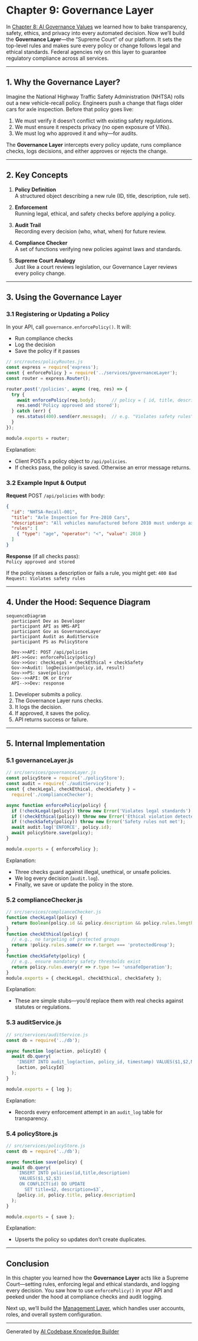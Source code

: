# Chapter 9: Governance Layer

In [Chapter 8: AI Governance Values](08_ai_governance_values_.md) we learned how to bake transparency, safety, ethics, and privacy into every automated decision. Now we’ll build the **Governance Layer**—the “Supreme Court” of our platform. It sets the top-level rules and makes sure every policy or change follows legal and ethical standards. Federal agencies rely on this layer to guarantee regulatory compliance across all services.

---

## 1. Why the Governance Layer?

Imagine the National Highway Traffic Safety Administration (NHTSA) rolls out a new vehicle-recall policy. Engineers push a change that flags older cars for axle inspection. Before that policy goes live:

1. We must verify it doesn’t conflict with existing safety regulations.  
2. We must ensure it respects privacy (no open exposure of VINs).  
3. We must log who approved it and why—for audits.

The **Governance Layer** intercepts every policy update, runs compliance checks, logs decisions, and either approves or rejects the change.

---

## 2. Key Concepts

1. **Policy Definition**  
   A structured object describing a new rule (ID, title, description, rule set).  

2. **Enforcement**  
   Running legal, ethical, and safety checks before applying a policy.  

3. **Audit Trail**  
   Recording every decision (who, what, when) for future review.  

4. **Compliance Checker**  
   A set of functions verifying new policies against laws and standards.  

5. **Supreme Court Analogy**  
   Just like a court reviews legislation, our Governance Layer reviews every policy change.

---

## 3. Using the Governance Layer

### 3.1 Registering or Updating a Policy

In your API, call `governance.enforcePolicy()`. It will:

- Run compliance checks  
- Log the decision  
- Save the policy if it passes  

```js
// src/routes/policyRoutes.js
const express = require('express');
const { enforcePolicy } = require('../services/governanceLayer');
const router = express.Router();

router.post('/policies', async (req, res) => {
  try {
    await enforcePolicy(req.body);      // policy = { id, title, description, rules }
    res.send('Policy approved and stored');
  } catch (err) {
    res.status(400).send(err.message);  // e.g. "Violates safety rules"
  }
});

module.exports = router;
```

Explanation:
- Client POSTs a policy object to `/api/policies`.  
- If checks pass, the policy is saved. Otherwise an error message returns.

### 3.2 Example Input & Output

**Request** POST `/api/policies` with body:
```json
{
  "id": "NHTSA-Recall-001",
  "title": "Axle Inspection for Pre-2010 Cars",
  "description": "All vehicles manufactured before 2010 must undergo axle inspection.",
  "rules": [
    { "type": "age", "operator": "<", "value": 2010 }
  ]
}
```
**Response** (if all checks pass):  
`Policy approved and stored`

If the policy misses a description or fails a rule, you might get:
`400 Bad Request: Violates safety rules`

---

## 4. Under the Hood: Sequence Diagram

```mermaid
sequenceDiagram
  participant Dev as Developer
  participant API as HMS-API
  participant Gov as GovernanceLayer
  participant Audit as AuditService
  participant PS as PolicyStore

  Dev->>API: POST /api/policies
  API->>Gov: enforcePolicy(policy)
  Gov->>Gov: checkLegal + checkEthical + checkSafety
  Gov->>Audit: logDecision(policy.id, result)
  Gov->>PS: save(policy)
  Gov-->>API: OK or Error
  API-->>Dev: response
```

1. Developer submits a policy.  
2. The Governance Layer runs checks.  
3. It logs the decision.  
4. If approved, it saves the policy.  
5. API returns success or failure.

---

## 5. Internal Implementation

### 5.1 governanceLayer.js

```js
// src/services/governanceLayer.js
const policyStore = require('./policyStore');
const audit = require('./auditService');
const { checkLegal, checkEthical, checkSafety } =
  require('./complianceChecker');

async function enforcePolicy(policy) {
  if (!checkLegal(policy)) throw new Error('Violates legal standards');
  if (!checkEthical(policy)) throw new Error('Ethical violation detected');
  if (!checkSafety(policy)) throw new Error('Safety rules not met');
  await audit.log('ENFORCE', policy.id);
  await policyStore.save(policy);
}

module.exports = { enforcePolicy };
```
Explanation:
- Three checks guard against illegal, unethical, or unsafe policies.  
- We log every decision (`audit.log`).  
- Finally, we save or update the policy in the store.

### 5.2 complianceChecker.js

```js
// src/services/complianceChecker.js
function checkLegal(policy) {
  return Boolean(policy.id && policy.description && policy.rules.length);
}
function checkEthical(policy) {
  // e.g., no targeting of protected groups
  return !policy.rules.some(r => r.target === 'protectedGroup');
}
function checkSafety(policy) {
  // e.g., ensure mandatory safety thresholds exist
  return policy.rules.every(r => r.type !== 'unsafeOperation');
}
module.exports = { checkLegal, checkEthical, checkSafety };
```
Explanation:
- These are simple stubs—you’d replace them with real checks against statutes or regulations.

### 5.3 auditService.js

```js
// src/services/auditService.js
const db = require('../db');

async function log(action, policyId) {
  await db.query(
    'INSERT INTO audit_log(action, policy_id, timestamp) VALUES($1,$2,NOW())',
    [action, policyId]
  );
}

module.exports = { log };
```
Explanation:
- Records every enforcement attempt in an `audit_log` table for transparency.

### 5.4 policyStore.js

```js
// src/services/policyStore.js
const db = require('../db');

async function save(policy) {
  await db.query(
    `INSERT INTO policies(id,title,description)
     VALUES($1,$2,$3)
     ON CONFLICT(id) DO UPDATE
       SET title=$2, description=$3`,
    [policy.id, policy.title, policy.description]
  );
}

module.exports = { save };
```
Explanation:
- Upserts the policy so updates don’t create duplicates.

---

## Conclusion

In this chapter you learned how the **Governance Layer** acts like a Supreme Court—setting rules, enforcing legal and ethical standards, and logging every decision. You saw how to use `enforcePolicy()` in your API and peeked under the hood at compliance checks and audit logging.

Next up, we’ll build the [Management Layer](10_management_layer_.md), which handles user accounts, roles, and overall system configuration.

---

Generated by [AI Codebase Knowledge Builder](https://github.com/The-Pocket/Tutorial-Codebase-Knowledge)